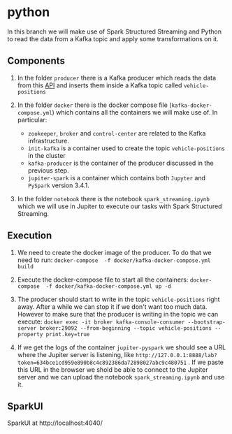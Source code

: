 # python
In this branch we will make use of Spark Structured Streaming and Python to read the data from a Kafka topic and apply some transformations on it.

## Components

1. In the folder `producer` there is a Kafka producer which reads the data from this [API](https://digitransit.fi/en/developers/apis/4-realtime-api/vehicle-positions/high-frequency-positioning/) and inserts them inside a Kafka topic called `vehicle-positions`

2.  In the folder `docker` there is the docker compose file (`kafka-docker-compose.yml`) which contains all the containers we will make use of. In particular:
    - `zookeeper`, `broker` and  `control-center` are related to the Kafka infrastructure.
    - `init-kafka` is a container used to create the topic `vehicle-positions` in the cluster
    - `kafka-producer` is the container of the producer discussed in the previous step.
    - `jupiter-spark` is a container which contains both `Jupyter` and `PySpark` version 3.4.1.

3. In the folder `notebook` there is the notebook `spark_streaming.ipynb` which we will use in Jupiter to execute our tasks with Spark Structured Streaming.

## Execution

1. We need to create the docker image of the producer. To do that we need to run:
   `docker-compose  -f docker/kafka-docker-compose.yml build`
   
3. Execute the docker-compose file to start all the containers:
   `docker-compose  -f docker/kafka-docker-compose.yml up -d`

4. The producer should start to write in the topic `vehicle-positions` right away. After a while we can stop it if we don't want too much data. However to make sure that the producer is writing in the topic we can execute:
    `docker exec -it broker kafka-console-consumer --bootstrap-server broker:29092 --from-beginning --topic vehicle-positions --property print.key=true`

5. If we get the logs of the container `jupiter-pyspark` we should see a URL where the Jupiter server is listening, like `http://127.0.0.1:8888/lab?token=634bce1cd959e890b8c4c892386da72898027abc9c480751` . If we paste this URL in the browser we shold be able to connect to the Jupiter server and we can upload the notebook `spark_streaming.ipynb` and use it.

## SparkUI
SparkUI at http://localhost:4040/
